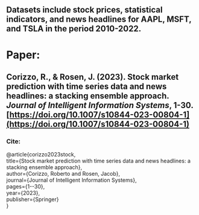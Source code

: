 Datasets include stock prices, statistical indicators, and news headlines for AAPL, MSFT, and TSLA in the period 2010-2022.
------  
# Paper:
Corizzo, R., & Rosen, J. (2023). Stock market prediction with time series data and news headlines: a stacking ensemble approach. <em>Journal of Intelligent Information Systems</em>, 1-30. [https://doi.org/10.1007/s10844-023-00804-1](https://doi.org/10.1007/s10844-023-00804-1)
------  
### Cite:
@article{corizzo2023stock,<br />
  title={Stock market prediction with time series data and news headlines: a stacking ensemble approach},<br />
  author={Corizzo, Roberto and Rosen, Jacob},<br />
  journal={Journal of Intelligent Information Systems},<br />
  pages={1--30},<br />
  year={2023},<br />
  publisher={Springer}<br />
}
